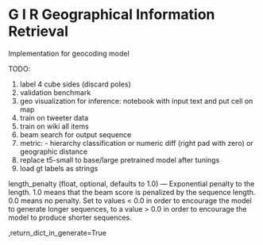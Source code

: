 # G I R  Geographical Information Retrieval

Implementation for geocoding model 


TODO: 
1. label 4 cube sides (discard poles)
2. validation benchmark  
3. geo visualization for inference: notebook with input text and put cell on map  
4. train on tweeter data
5. train on wiki all items 
6. beam search for output sequence 
7. metric: - hierarchy classification or numeric diff (right pad with zero) or geographic distance  
8. replace t5-small to base/large pretrained model after tunings
9. load gt labels as strings

length_penalty (float, optional, defaults to 1.0) — Exponential penalty to the length. 1.0 means that the beam score is penalized by the sequence length. 0.0 means no penalty. Set to values < 0.0 in order to encourage the model to generate longer sequences, to a value > 0.0 in order to encourage the model to produce shorter sequences.

,return_dict_in_generate=True